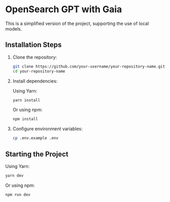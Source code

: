 # OpenSearch GPT with Gaia

This is a simplified version of the project, supporting the use of local models.

## Installation Steps

1. Clone the repository:

   ```bash
   git clone https://github.com/your-username/your-repository-name.git
   cd your-repository-name

2. Install dependencies:

    Using Yarn:
    ```bash
    yarn install
    ```
    Or using npm:
    ```bash
    npm install
    ```

3. Configure environment variables:
    ```bash
    cp .env.example .env
    ```
   
## Starting the Project
Using Yarn:
```bash
yarn dev
```
Or using npm:
```bash
npm run dev
```